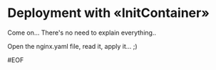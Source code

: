 # Deployment with «InitContainer»
Come on... There's no need to explain everything..

Open the nginx.yaml file, read it, apply it... ;)

#EOF
